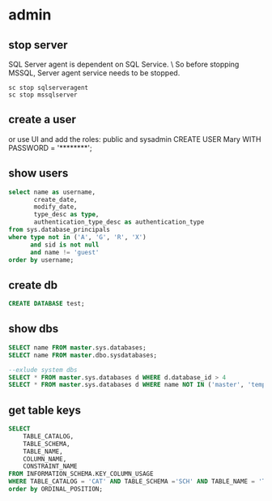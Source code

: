 # admin

## stop server
SQL Server agent is dependent on SQL Service. \\
So before stopping MSSQL, Server agent service needs to be stopped. 
```dos
sc stop sqlserveragent
sc stop mssqlserver
```

## create a user
or use UI and add the roles: public and sysadmin 
  CREATE USER Mary WITH PASSWORD = '********';
  
## show users
```sql
select name as username,
       create_date,
       modify_date,
       type_desc as type,
       authentication_type_desc as authentication_type
from sys.database_principals
where type not in ('A', 'G', 'R', 'X')
      and sid is not null
      and name != 'guest'
order by username;  
```

## create db
```sql
CREATE DATABASE test;
```

## show dbs
```sql
SELECT name FROM master.sys.databases;
SELECT name FROM master.dbo.sysdatabases;

--exlude system dbs
SELECT * FROM master.sys.databases d WHERE d.database_id > 4
SELECT * FROM master.sys.databases d WHERE name NOT IN ('master', 'tempdb', 'model', 'msdb');
```

## get table keys
```sql
SELECT 
    TABLE_CATALOG,
    TABLE_SCHEMA,
    TABLE_NAME,
    COLUMN_NAME,
    CONSTRAINT_NAME
FROM INFORMATION_SCHEMA.KEY_COLUMN_USAGE
WHERE TABLE_CATALOG = 'CAT' AND TABLE_SCHEMA ='SCH' AND TABLE_NAME = 'TBL'
order by ORDINAL_POSITION;
```
